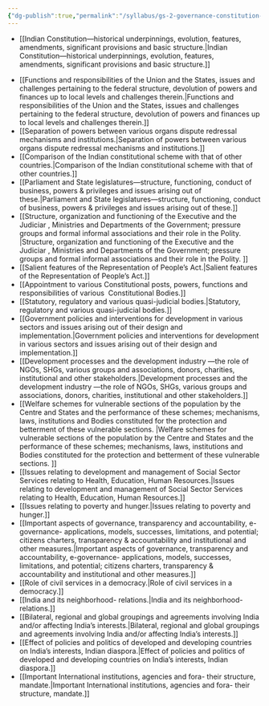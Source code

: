 ```yaml
---
{"dg-publish":true,"permalink":"/syllabus/gs-2-governance-constitution-polity-social-justice-and-international-relations/","tags":["syllabus","Navigation"]}
---
```




-  [[Indian Constitution—historical underpinnings, evolution, features, amendments, significant provisions and basic structure.\|Indian Constitution—historical underpinnings, evolution, features, amendments, significant provisions and basic structure.]] 
* [[Functions and responsibilities of the Union and the States, issues and challenges pertaining to the federal structure, devolution of powers and finances up to local levels and challenges therein.\|Functions and responsibilities of the Union and the States, issues and challenges pertaining to the federal structure, devolution of powers and finances up to local levels and challenges therein.]] 
* [[Separation of powers between various organs dispute redressal mechanisms and institutions.\|Separation of powers between various organs dispute redressal mechanisms and institutions.]] 
* [[Comparison of the Indian constitutional scheme with that of other countries.\|Comparison of the Indian constitutional scheme with that of other countries.]] 
* [[Parliament and State legislatures—structure, functioning, conduct of business, powers & privileges and issues arising out of these.\|Parliament and State legislatures—structure, functioning, conduct of business, powers & privileges and issues arising out of these.]] 
* [[Structure, organization and functioning of the Executive and the Judiciar , Ministries and Departments of the Government; pressure groups and formal informal associations and their role in the Polity. \|Structure, organization and functioning of the Executive and the Judiciar , Ministries and Departments of the Government; pressure groups and formal informal associations and their role in the Polity. ]]
* [[Salient features of the Representation of People’s Act.\|Salient features of the Representation of People’s Act.]] 
* [[Appointment to various Constitutional posts, powers, functions and responsibilities of various  Constitutional Bodies.]]
* [[Statutory, regulatory and various quasi-judicial bodies.\|Statutory, regulatory and various quasi-judicial bodies.]] 
* [[Government policies and interventions for development in various sectors and issues arising out of their design and implementation.\|Government policies and interventions for development in various sectors and issues arising out of their design and implementation.]]
* [[Development processes and the development industry —the role of NGOs, SHGs, various groups and associations, donors, charities, institutional and other stakeholders.\|Development processes and the development industry —the role of NGOs, SHGs, various groups and associations, donors, charities, institutional and other stakeholders.]] 
* [[Welfare schemes for vulnerable sections of the population by the Centre and States and the performance of these schemes; mechanisms, laws, institutions and Bodies constituted for the protection and betterment of these vulnerable sections. \|Welfare schemes for vulnerable sections of the population by the Centre and States and the performance of these schemes; mechanisms, laws, institutions and Bodies constituted for the protection and betterment of these vulnerable sections. ]]
* [[Issues relating to development and management of Social Sector Services relating to Health, Education, Human Resources.\|Issues relating to development and management of Social Sector Services relating to Health, Education, Human Resources.]] 
* [[Issues relating to poverty and hunger.\|Issues relating to poverty and hunger.]]
* [[Important aspects of governance, transparency and accountability, e-governance- applications, models, successes, limitations, and potential; citizens charters, transparency & accountability and institutional and other measures.\|Important aspects of governance, transparency and accountability, e-governance- applications, models, successes, limitations, and potential; citizens charters, transparency & accountability and institutional and other measures.]] 
* [[Role of civil services in a democracy.\|Role of civil services in a democracy.]] 
* [[India and its neighborhood- relations.\|India and its neighborhood- relations.]]
* [[Bilateral, regional and global groupings and agreements involving India and/or affecting India’s interests.\|Bilateral, regional and global groupings and agreements involving India and/or affecting India’s interests.]] 
* [[Effect of policies and politics of developed and developing countries on India’s interests, Indian diaspora.\|Effect of policies and politics of developed and developing countries on India’s interests, Indian diaspora.]] 
* [[Important International institutions, agencies and fora- their structure, mandate.\|Important International institutions, agencies and fora- their structure, mandate.]]  